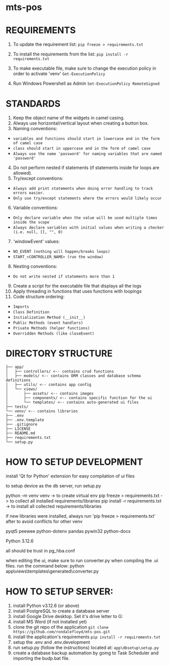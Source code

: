 # mts-pos

# REQUIREMENTS
1. To update the requirement list:
```pip freeze > requirements.txt```

2. To install the requirements from the list:
```pip install -r requirements.txt```

3. To make executable file, make sure to change the execution policy in order to activate 'venv'
```Get-ExecutionPolicy```
4. Run Windows Powershell as Admin
```Set-ExecutionPolicy RemoteSigned```

# STANDARDS
1. Keep the object name of the widgets in camel casing.
2. Always use horizontal/vertical layout when creating a button box.
3. Naming conventions:
* ```variables and functions should start in lowercase and in the form of camel case```
* ```class should start in uppercase and in the form of camel case```
* ```Always use the name 'password' for naming variables that are named 'password'```
4. Do not perform nested if statements (if statements inside for loops are allowed).
5. Try/except conventions:
* ```Always add print statements when doing error handling to track errors easier.```
* ```Only use try/except statements where the errors would likely occur```
6. Variable conventions:
* ```Only declare variable when the value will be used multiple times inside the scope```
* ```Always declare variables with initial values when writing a checker (i.e. null, [], "", 0)```
7. 'windowEvent' values:
* ```NO_EVENT (nothing will happen/breaks loops)```
* ```START_<CONTROLLER_NAME> (run the window)```
8. Nesting conventions:
* ```Do not write nested if statements more than 1```
9. Create a script for the executable file that displays all the logs
10. Apply threading in functions that uses functions with loopings
11. Code structure ordering:
* ```Imports```
* ```Class Definition```
* ```Initialization Method (__init__)```
* ```Public Methods (event handlers)```
* ```Private Methods (helper functions)```
* ```Overridden Methods (like closeEvent)```

# DIRECTORY STRUCTURE
```
├── app/
│   ├── controllers/ <-- contains crud functions
│   ├── models/ <-- contains ORM classes and database schema definitions
│   ├── utils/ <-- contains app config
│   └── views/
│       ├── assets/ <-- contains images
│       ├── components/ <-- contains specific function for the ui
│       └── templates/ <-- contains auto-generated ui files
├── tests/
└── venv/ <-- contains libraries
├── .env
├── .env.template
├── .gitignore
├── LICENSE
├── README.md
├── requirements.txt
└── setup.py
```

# HOW TO SETUP DEVELOPMENT
install 'Qt for Python' extension for easy compilation of ui files

to setup device as the db server, run setup.py

python -m venv venv -> to create virtual env
pip freeze > requirements.txt -> to collect all installed requirements/libraries
pip install -r requirements.txt -> to install all collected requirements/libraries

if new libraries were installed, always run 'pip freeze > requirements.txt' after to avoid conflicts for other venv


pyqt5 peewee python-dotenv pandas pywin32 python-docx

Python 3.12.6

all should be trust in pg_hba.conf

when editing the ui, make sure to run converter.py when compiling the .ui files. run the command below:
python app\views\templates\generated\converter.py  




# HOW TO SETUP SERVER:
1. install Python v3.12.6 (or above)
2. install PostgreSQL to create a database server
3. install Google Drive desktop. Set it's drive letter to G:
3. install MS Word (if not installed yet)
3. clone the git repo of the application
```git clone https://github.com/rondalefloyd/mts-pos.git```
4. install the application's requirements
```pip install -r requirements.txt```
5. setup the .env and .env.development
6. run setup.py (follow the instructions) located at:
```app\dbsetup\setup.py```
7. create a database backup automation by going to Task Scheduler and importing the budp.bat file.